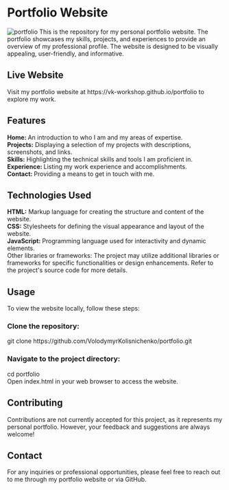 <h1>Portfolio Website</h1>
<img src="./src/img/projects/porfolio.png" alt="portfolio"/>
This is the repository for my personal portfolio website. The portfolio showcases my skills, projects, and experiences to provide an overview of my professional profile. The website is designed to be visually appealing, user-friendly, and informative.

<h2>Live Website</h2>
Visit my portfolio website at https://vk-workshop.github.io/portfolio to explore my work.

<h2>Features</h2>
<b>Home: </b>An introduction to who I am and my areas of expertise.<br>
<b>Projects:</b> Displaying a selection of my projects with descriptions, screenshots, and links.<br>
<b>Skills:</b> Highlighting the technical skills and tools I am proficient in.<br>
<b>Experience: </b>Listing my work experience and accomplishments.<br>
<b>Contact: </b>Providing a means to get in touch with me.<br>

<h2>Technologies Used</h2>
<b>HTML:</b> Markup language for creating the structure and content of the website.<br>
<b>CSS:</b> Stylesheets for defining the visual appearance and layout of the website.<br>
<b>JavaScript: </b>Programming language used for interactivity and dynamic elements.<br>
Other libraries or frameworks: The project may utilize additional libraries or frameworks for specific functionalities or design enhancements. Refer to the project's source code for more details.
<h2>Usage</h2>
To view the website locally, follow these steps:<br>

<h3>Clone the repository:</h3>
git clone https://github.com/VolodymyrKolisnichenko/portfolio.git<br>
<h3>Navigate to the project directory:</h3>
cd portfolio<br>
Open index.html in your web browser to access the website.<br>
<h2>Contributing</h2>
Contributions are not currently accepted for this project, as it represents my personal portfolio. However, your feedback and suggestions are always welcome!

<h2>Contact</h2>
For any inquiries or professional opportunities, please feel free to reach out to me through my portfolio website or via GitHub.
